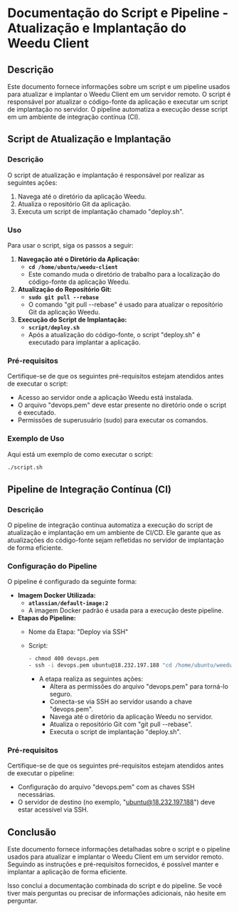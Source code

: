 # Documentação do Script e Pipeline - Atualização e Implantação do Weedu Client

## **Descrição**

Este documento fornece informações sobre um script e um pipeline usados para atualizar e implantar o Weedu Client em um servidor remoto. O script é responsável por atualizar o código-fonte da aplicação e executar um script de implantação no servidor. O pipeline automatiza a execução desse script em um ambiente de integração contínua (CI).

## **Script de Atualização e Implantação**

### **Descrição**

O script de atualização e implantação é responsável por realizar as seguintes ações:

1. Navega até o diretório da aplicação Weedu.
2. Atualiza o repositório Git da aplicação.
3. Executa um script de implantação chamado "deploy.sh".

### **Uso**

Para usar o script, siga os passos a seguir:

1. **Navegação até o Diretório da Aplicação:**
    - **`cd /home/ubuntu/weedu-client`**
    - Este comando muda o diretório de trabalho para a localização do código-fonte da aplicação Weedu.
2. **Atualização do Repositório Git:**
    - **`sudo git pull --rebase`**
    - O comando "git pull --rebase" é usado para atualizar o repositório Git da aplicação Weedu.
3. **Execução do Script de Implantação:**
    - **`script/deploy.sh`**
    - Após a atualização do código-fonte, o script "deploy.sh" é executado para implantar a aplicação.

### **Pré-requisitos**

Certifique-se de que os seguintes pré-requisitos estejam atendidos antes de executar o script:

- Acesso ao servidor onde a aplicação Weedu está instalada.
- O arquivo "devops.pem" deve estar presente no diretório onde o script é executado.
- Permissões de superusuário (sudo) para executar os comandos.

### **Exemplo de Uso**

Aqui está um exemplo de como executar o script:

```bash
./script.sh
```

## **Pipeline de Integração Contínua (CI)**

### **Descrição**

O pipeline de integração contínua automatiza a execução do script de atualização e implantação em um ambiente de CI/CD. Ele garante que as atualizações do código-fonte sejam refletidas no servidor de implantação de forma eficiente.

### **Configuração do Pipeline**

O pipeline é configurado da seguinte forma:

- **Imagem Docker Utilizada:**
    - **`atlassian/default-image:2`**
    - A imagem Docker padrão é usada para a execução deste pipeline.
- **Etapas do Pipeline:**
    - Nome da Etapa: "Deploy via SSH"
    - Script:
        
        ```bash
        - chmod 400 devops.pem
        - ssh -i devops.pem ubuntu@18.232.197.188 "cd /home/ubuntu/weedu-client && sudo git pull --rebase && script/deploy.sh"
        
        ```
        
        - A etapa realiza as seguintes ações:
            - Altera as permissões do arquivo "devops.pem" para torná-lo seguro.
            - Conecta-se via SSH ao servidor usando a chave "devops.pem".
            - Navega até o diretório da aplicação Weedu no servidor.
            - Atualiza o repositório Git com "git pull --rebase".
            - Executa o script de implantação "deploy.sh".

### **Pré-requisitos**

Certifique-se de que os seguintes pré-requisitos estejam atendidos antes de executar o pipeline:

- Configuração do arquivo "devops.pem" com as chaves SSH necessárias.
- O servidor de destino (no exemplo, "ubuntu@18.232.197.188") deve estar acessível via SSH.

## **Conclusão**

Este documento fornece informações detalhadas sobre o script e o pipeline usados para atualizar e implantar o Weedu Client em um servidor remoto. Seguindo as instruções e pré-requisitos fornecidos, é possível manter e implantar a aplicação de forma eficiente.

Isso conclui a documentação combinada do script e do pipeline. Se você tiver mais perguntas ou precisar de informações adicionais, não hesite em perguntar.